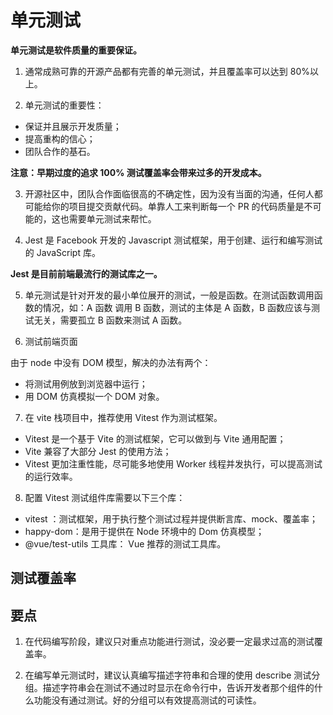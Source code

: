 # 单元测试

**单元测试是软件质量的重要保证。**

1. 通常成熟可靠的开源产品都有完善的单元测试，并且覆盖率可以达到 80%以上。

2. 单元测试的重要性：

- 保证并且展示开发质量；
- 提高重构的信心；
- 团队合作的基石。

**注意：早期过度的追求 100% 测试覆盖率会带来过多的开发成本。**

3. 开源社区中，团队合作面临很高的不确定性，因为没有当面的沟通，任何人都可能给你的项目提交贡献代码。单靠人工来判断每一个 PR 的代码质量是不可能的，这也需要单元测试来帮忙。

4. Jest 是 Facebook 开发的 Javascript 测试框架，用于创建、运行和编写测试的 JavaScript 库。

**Jest 是目前前端最流行的测试库之一。**

5. 单元测试是针对开发的最小单位展开的测试，一般是函数。在测试函数调用函数的情况，如：A 函数 调用 B 函数，测试的主体是 A 函数，B 函数应该与测试无关，需要孤立 B 函数来测试 A 函数。

6. 测试前端页面

由于 node 中没有 DOM 模型，解决的办法有两个：

- 将测试用例放到浏览器中运行；
- 用 DOM 仿真模拟一个 DOM 对象。

7. 在 vite 栈项目中，推荐使用 Vitest 作为测试框架。

- Vitest 是一个基于 Vite 的测试框架，它可以做到与 Vite 通用配置；
- Vite 兼容了大部分 Jest 的使用方法；
- Vitest 更加注重性能，尽可能多地使用 Worker 线程并发执行，可以提高测试的运行效率。

8. 配置 Vitest 测试组件库需要以下三个库：

- vitest ：测试框架，用于执行整个测试过程并提供断言库、mock、覆盖率；
- happy-dom：是用于提供在 Node 环境中的 Dom 仿真模型；
- @vue/test-utils 工具库： Vue 推荐的测试工具库。

## 测试覆盖率

## 要点

1. 在代码编写阶段，建议只对重点功能进行测试，没必要一定最求过高的测试覆盖率。

2. 在编写单元测试时，建议认真编写描述字符串和合理的使用 describe 测试分组。描述字符串会在测试不通过时显示在命令行中，告诉开发者那个组件的什么功能没有通过测试。好的分组可以有效提高测试的可读性。
